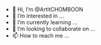 - 👋 Hi, I’m @ArtitCHOMBOON
- 👀 I’m interested in ...
- 🌱 I’m currently learning ...
- 💞️ I’m looking to collaborate on ...
- 📫 How to reach me ...

<!---
ArtitCHOMBOON/ArtitCHOMBOON is a ✨ special ✨ repository because its `README.md` (this file) appears on your GitHub profile.
You can click the Preview link to take a look at your changes.
--->
